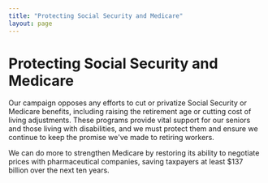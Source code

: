 ```yaml
---
title: "Protecting Social Security and Medicare"
layout: page
---
```


# Protecting Social Security and Medicare

Our campaign opposes any efforts to cut or privatize Social Security or Medicare benefits, including raising the retirement age or cutting cost of living adjustments. These programs provide vital support for our seniors and those living with disabilities, and we must protect them and ensure we continue to keep the promise we've made to retiring workers.

We can do more to strengthen Medicare by restoring its ability to negotiate prices with pharmaceutical companies, saving taxpayers at least $137 billion over the next ten years.
